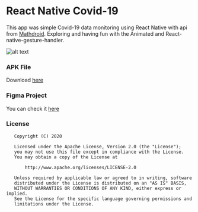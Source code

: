 # React Native Covid-19
This app was simple Covid-19 data monitoring using React Native with api from [Mathdroid](https://github.com/mathdroid/covid-19-api). Exploring and having fun with the Animated and React-native-gesture-handler.

![alt text](publish/preview.gif)

### APK File
Download [here](https://drive.google.com/open?id=1TseLiFPW7kXIXnQ0GGG2W0jk3jB8Gcx6)

### Figma Project
You can check it [here](https://www.figma.com/file/4nGSheRIXNMy2eYHhWkr4j/Covid19-Mobile-App?node-id=125%3A4)


### License
```
   Copyright (C) 2020

   Licensed under the Apache License, Version 2.0 (the "License");
   you may not use this file except in compliance with the License.
   You may obtain a copy of the License at

       http://www.apache.org/licenses/LICENSE-2.0

   Unless required by applicable law or agreed to in writing, software
   distributed under the License is distributed on an "AS IS" BASIS,
   WITHOUT WARRANTIES OR CONDITIONS OF ANY KIND, either express or implied.
   See the License for the specific language governing permissions and
   limitations under the License.
```

